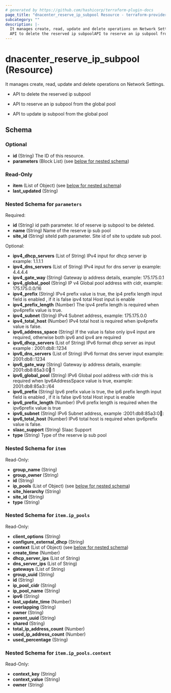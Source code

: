 ```yaml
---
# generated by https://github.com/hashicorp/terraform-plugin-docs
page_title: "dnacenter_reserve_ip_subpool Resource - terraform-provider-dnacenter"
subcategory: ""
description: |-
  It manages create, read, update and delete operations on Network Settings.
  API to delete the reserved ip subpoolAPI to reserve an ip subpool from the global poolAPI to update ip subpool from the global pool
---
```


# dnacenter_reserve_ip_subpool (Resource)

It manages create, read, update and delete operations on Network Settings.

- API to delete the reserved ip subpool

- API to reserve an ip subpool from the global pool

- API to update ip subpool from the global pool



<!-- schema generated by tfplugindocs -->
## Schema

### Optional

- **id** (String) The ID of this resource.
- **parameters** (Block List) (see [below for nested schema](#nestedblock--parameters))

### Read-Only

- **item** (List of Object) (see [below for nested schema](#nestedatt--item))
- **last_updated** (String)

<a id="nestedblock--parameters"></a>
### Nested Schema for `parameters`

Required:

- **id** (String) id path parameter. Id of reserve ip subpool to be deleted.
- **name** (String) Name of the reserve ip sub pool
- **site_id** (String) siteId path parameter. Site id of site to update sub pool.

Optional:

- **ipv4_dhcp_servers** (List of String) IPv4 input for dhcp server ip example: 1.1.1.1
- **ipv4_dns_servers** (List of String) IPv4 input for dns server ip example: 4.4.4.4
- **ipv4_gate_way** (String) Gateway ip address details, example: 175.175.0.1
- **ipv4_global_pool** (String) IP v4 Global pool address with cidr, example: 175.175.0.0/16
- **ipv4_prefix** (String) IPv4 prefix value is true, the ip4 prefix length input field is enabled , if it is false ipv4 total Host input is enable
- **ipv4_prefix_length** (Number) The ipv4 prefix length is required when ipv4prefix value is true.
- **ipv4_subnet** (String) IPv4 Subnet address, example: 175.175.0.0
- **ipv4_total_host** (Number) IPv4 total host is required when ipv4prefix value is false.
- **ipv6_address_space** (String) If the value is false only ipv4 input are required, otherwise both ipv6 and ipv4 are required
- **ipv6_dhcp_servers** (List of String) IPv6 format dhcp server as input example : 2001:db8::1234
- **ipv6_dns_servers** (List of String) IPv6 format dns server input example: 2001:db8::1234
- **ipv6_gate_way** (String) Gateway ip address details, example: 2001:db8:85a3:0:100::1
- **ipv6_global_pool** (String) IPv6 Global pool address with cidr this is required when Ipv6AddressSpace value is true, example: 2001:db8:85a3::/64
- **ipv6_prefix** (String) Ipv6 prefix value is true, the ip6 prefix length input field is enabled , if it is false ipv6 total Host input is enable
- **ipv6_prefix_length** (Number) IPv6 prefix length is required when the ipv6prefix value is true
- **ipv6_subnet** (String) IPv6 Subnet address, example :2001:db8:85a3:0:100::
- **ipv6_total_host** (Number) IPv6 total host is required when ipv6prefix value is false.
- **slaac_support** (String) Slaac Support
- **type** (String) Type of the reserve ip sub pool


<a id="nestedatt--item"></a>
### Nested Schema for `item`

Read-Only:

- **group_name** (String)
- **group_owner** (String)
- **id** (String)
- **ip_pools** (List of Object) (see [below for nested schema](#nestedobjatt--item--ip_pools))
- **site_hierarchy** (String)
- **site_id** (String)
- **type** (String)

<a id="nestedobjatt--item--ip_pools"></a>
### Nested Schema for `item.ip_pools`

Read-Only:

- **client_options** (String)
- **configure_external_dhcp** (String)
- **context** (List of Object) (see [below for nested schema](#nestedobjatt--item--ip_pools--context))
- **create_time** (Number)
- **dhcp_server_ips** (List of String)
- **dns_server_ips** (List of String)
- **gateways** (List of String)
- **group_uuid** (String)
- **id** (String)
- **ip_pool_cidr** (String)
- **ip_pool_name** (String)
- **ipv6** (String)
- **last_update_time** (Number)
- **overlapping** (String)
- **owner** (String)
- **parent_uuid** (String)
- **shared** (String)
- **total_ip_address_count** (Number)
- **used_ip_address_count** (Number)
- **used_percentage** (String)

<a id="nestedobjatt--item--ip_pools--context"></a>
### Nested Schema for `item.ip_pools.context`

Read-Only:

- **context_key** (String)
- **context_value** (String)
- **owner** (String)


